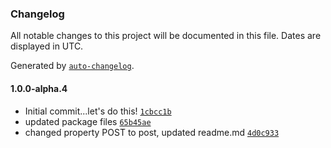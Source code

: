 ### Changelog

All notable changes to this project will be documented in this file. Dates are displayed in UTC.

Generated by [`auto-changelog`](https://github.com/CookPete/auto-changelog).

#### 1.0.0-alpha.4

- Initial commit...let's do this! [`1cbcc1b`](https://github.com/rkever2/storybook-addon-codepen-launcher/commit/1cbcc1b58bd32161386ab740885c35b890320fde)
- updated package files [`65b45ae`](https://github.com/rkever2/storybook-addon-codepen-launcher/commit/65b45aeccfc017e4141e0c9ee2cc1683d1f9c273)
- changed property POST to post, updated readme.md [`4d0c933`](https://github.com/rkever2/storybook-addon-codepen-launcher/commit/4d0c933b3455a05600aa2e9e45887a71ced0b16a)
